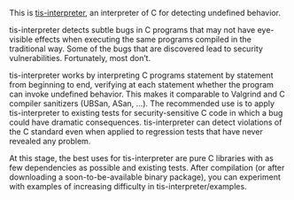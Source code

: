 This is [tis-interpreter](http://trust-in-soft.com/tis-interpreter), an interpreter of C for detecting undefined behavior.

tis-interpreter detects subtle bugs in C programs that may not have
eye-visible effects when executing the same programs compiled in the
traditional way. Some of the bugs that are discovered lead to security
vulnerabilities. Fortunately, most don’t.

tis-interpreter works by interpreting C programs statement by
statement from beginning to end, verifying at each statement whether
the program can invoke undefined behavior. This makes it comparable to
Valgrind and C compiler sanitizers (UBSan, ASan, …). The recommended
use is to apply tis-interpreter to existing tests for
security-sensitive C code in which a bug could have dramatic
consequences. tis-interpreter can detect violations of the C standard
even when applied to regression tests that have never revealed any
problem.

At this stage, the best uses for tis-interpreter are pure C libraries with
as few dependencies as possible and existing tests. After compilation
(or after downloading a soon-to-be-available binary package), you can
experiment with examples of increasing difficulty in tis-interpreter/examples.
